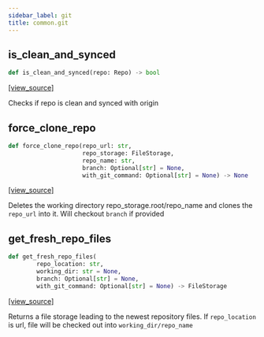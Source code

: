 ```yaml
---
sidebar_label: git
title: common.git
---
```


## is\_clean\_and\_synced

```python
def is_clean_and_synced(repo: Repo) -> bool
```

[[view_source]](https://github.com/dlt-hub/dlt/blob/e9c9ecfa8a644fdb516dd74aabca3bf75bafb154/dlt/common/git.py#L37)

Checks if repo is clean and synced with origin

## force\_clone\_repo

```python
def force_clone_repo(repo_url: str,
                     repo_storage: FileStorage,
                     repo_name: str,
                     branch: Optional[str] = None,
                     with_git_command: Optional[str] = None) -> None
```

[[view_source]](https://github.com/dlt-hub/dlt/blob/e9c9ecfa8a644fdb516dd74aabca3bf75bafb154/dlt/common/git.py#L93)

Deletes the working directory repo_storage.root/repo_name and clones the `repo_url` into it. Will checkout `branch` if provided

## get\_fresh\_repo\_files

```python
def get_fresh_repo_files(
        repo_location: str,
        working_dir: str = None,
        branch: Optional[str] = None,
        with_git_command: Optional[str] = None) -> FileStorage
```

[[view_source]](https://github.com/dlt-hub/dlt/blob/e9c9ecfa8a644fdb516dd74aabca3bf75bafb154/dlt/common/git.py#L118)

Returns a file storage leading to the newest repository files. If `repo_location` is url, file will be checked out into `working_dir/repo_name`

